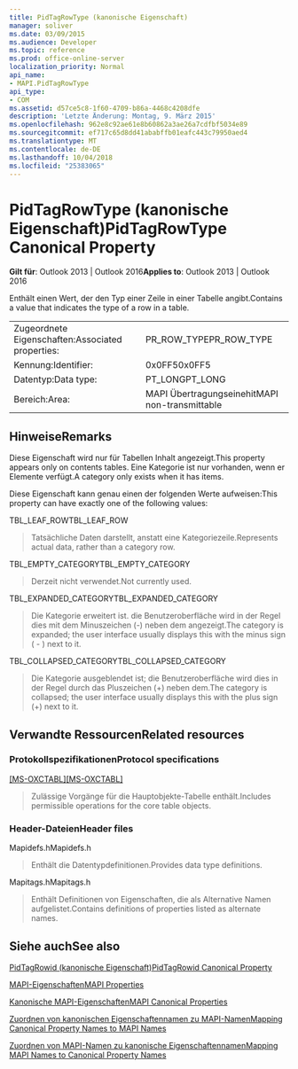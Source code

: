 ```yaml
---
title: PidTagRowType (kanonische Eigenschaft)
manager: soliver
ms.date: 03/09/2015
ms.audience: Developer
ms.topic: reference
ms.prod: office-online-server
localization_priority: Normal
api_name:
- MAPI.PidTagRowType
api_type:
- COM
ms.assetid: d57ce5c8-1f60-4709-b86a-4468c4208dfe
description: 'Letzte Änderung: Montag, 9. März 2015'
ms.openlocfilehash: 962e8c92ae61e8b60862a3ae26a7cdfbf5034e89
ms.sourcegitcommit: ef717c65d8dd41ababffb01eafc443c79950aed4
ms.translationtype: MT
ms.contentlocale: de-DE
ms.lasthandoff: 10/04/2018
ms.locfileid: "25383065"
---
```

# <a name="pidtagrowtype-canonical-property"></a><span data-ttu-id="a13e7-103">PidTagRowType (kanonische Eigenschaft)</span><span class="sxs-lookup"><span data-stu-id="a13e7-103">PidTagRowType Canonical Property</span></span>

  
  
<span data-ttu-id="a13e7-104">**Gilt für**: Outlook 2013 | Outlook 2016</span><span class="sxs-lookup"><span data-stu-id="a13e7-104">**Applies to**: Outlook 2013 | Outlook 2016</span></span> 
  
<span data-ttu-id="a13e7-105">Enthält einen Wert, der den Typ einer Zeile in einer Tabelle angibt.</span><span class="sxs-lookup"><span data-stu-id="a13e7-105">Contains a value that indicates the type of a row in a table.</span></span>
  
|||
|:-----|:-----|
|<span data-ttu-id="a13e7-106">Zugeordnete Eigenschaften:</span><span class="sxs-lookup"><span data-stu-id="a13e7-106">Associated properties:</span></span>  <br/> |<span data-ttu-id="a13e7-107">PR_ROW_TYPE</span><span class="sxs-lookup"><span data-stu-id="a13e7-107">PR_ROW_TYPE</span></span>  <br/> |
|<span data-ttu-id="a13e7-108">Kennung:</span><span class="sxs-lookup"><span data-stu-id="a13e7-108">Identifier:</span></span>  <br/> |<span data-ttu-id="a13e7-109">0x0FF5</span><span class="sxs-lookup"><span data-stu-id="a13e7-109">0x0FF5</span></span>  <br/> |
|<span data-ttu-id="a13e7-110">Datentyp:</span><span class="sxs-lookup"><span data-stu-id="a13e7-110">Data type:</span></span>  <br/> |<span data-ttu-id="a13e7-111">PT_LONG</span><span class="sxs-lookup"><span data-stu-id="a13e7-111">PT_LONG</span></span>  <br/> |
|<span data-ttu-id="a13e7-112">Bereich:</span><span class="sxs-lookup"><span data-stu-id="a13e7-112">Area:</span></span>  <br/> |<span data-ttu-id="a13e7-113">MAPI Übertragungseinehit</span><span class="sxs-lookup"><span data-stu-id="a13e7-113">MAPI non-transmittable</span></span>  <br/> |
   
## <a name="remarks"></a><span data-ttu-id="a13e7-114">Hinweise</span><span class="sxs-lookup"><span data-stu-id="a13e7-114">Remarks</span></span>

<span data-ttu-id="a13e7-115">Diese Eigenschaft wird nur für Tabellen Inhalt angezeigt.</span><span class="sxs-lookup"><span data-stu-id="a13e7-115">This property appears only on contents tables.</span></span> <span data-ttu-id="a13e7-116">Eine Kategorie ist nur vorhanden, wenn er Elemente verfügt.</span><span class="sxs-lookup"><span data-stu-id="a13e7-116">A category only exists when it has items.</span></span>
  
<span data-ttu-id="a13e7-117">Diese Eigenschaft kann genau einen der folgenden Werte aufweisen:</span><span class="sxs-lookup"><span data-stu-id="a13e7-117">This property can have exactly one of the following values:</span></span>
  
<span data-ttu-id="a13e7-118">TBL_LEAF_ROW</span><span class="sxs-lookup"><span data-stu-id="a13e7-118">TBL_LEAF_ROW</span></span> 
  
> <span data-ttu-id="a13e7-119">Tatsächliche Daten darstellt, anstatt eine Kategoriezeile.</span><span class="sxs-lookup"><span data-stu-id="a13e7-119">Represents actual data, rather than a category row.</span></span>
    
<span data-ttu-id="a13e7-120">TBL_EMPTY_CATEGORY</span><span class="sxs-lookup"><span data-stu-id="a13e7-120">TBL_EMPTY_CATEGORY</span></span> 
  
> <span data-ttu-id="a13e7-121">Derzeit nicht verwendet.</span><span class="sxs-lookup"><span data-stu-id="a13e7-121">Not currently used.</span></span>
    
<span data-ttu-id="a13e7-122">TBL_EXPANDED_CATEGORY</span><span class="sxs-lookup"><span data-stu-id="a13e7-122">TBL_EXPANDED_CATEGORY</span></span> 
  
> <span data-ttu-id="a13e7-123">Die Kategorie erweitert ist. die Benutzeroberfläche wird in der Regel dies mit dem Minuszeichen (-) neben dem angezeigt.</span><span class="sxs-lookup"><span data-stu-id="a13e7-123">The category is expanded; the user interface usually displays this with the minus sign ( - ) next to it.</span></span>
    
<span data-ttu-id="a13e7-124">TBL_COLLAPSED_CATEGORY</span><span class="sxs-lookup"><span data-stu-id="a13e7-124">TBL_COLLAPSED_CATEGORY</span></span> 
  
> <span data-ttu-id="a13e7-125">Die Kategorie ausgeblendet ist; die Benutzeroberfläche wird dies in der Regel durch das Pluszeichen (+) neben dem.</span><span class="sxs-lookup"><span data-stu-id="a13e7-125">The category is collapsed; the user interface usually displays this with the plus sign (+) next to it.</span></span>
    
## <a name="related-resources"></a><span data-ttu-id="a13e7-126">Verwandte Ressourcen</span><span class="sxs-lookup"><span data-stu-id="a13e7-126">Related resources</span></span>

### <a name="protocol-specifications"></a><span data-ttu-id="a13e7-127">Protokollspezifikationen</span><span class="sxs-lookup"><span data-stu-id="a13e7-127">Protocol specifications</span></span>

<span data-ttu-id="a13e7-128">[[MS-OXCTABL]](https://msdn.microsoft.com/library/d33612dc-36a8-4623-8a26-c156cf8aae4b%28Office.15%29.aspx)</span><span class="sxs-lookup"><span data-stu-id="a13e7-128">[[MS-OXCTABL]](https://msdn.microsoft.com/library/d33612dc-36a8-4623-8a26-c156cf8aae4b%28Office.15%29.aspx)</span></span>
  
> <span data-ttu-id="a13e7-129">Zulässige Vorgänge für die Hauptobjekte-Tabelle enthält.</span><span class="sxs-lookup"><span data-stu-id="a13e7-129">Includes permissible operations for the core table objects.</span></span>
    
### <a name="header-files"></a><span data-ttu-id="a13e7-130">Header-Dateien</span><span class="sxs-lookup"><span data-stu-id="a13e7-130">Header files</span></span>

<span data-ttu-id="a13e7-131">Mapidefs.h</span><span class="sxs-lookup"><span data-stu-id="a13e7-131">Mapidefs.h</span></span>
  
> <span data-ttu-id="a13e7-132">Enthält die Datentypdefinitionen.</span><span class="sxs-lookup"><span data-stu-id="a13e7-132">Provides data type definitions.</span></span>
    
<span data-ttu-id="a13e7-133">Mapitags.h</span><span class="sxs-lookup"><span data-stu-id="a13e7-133">Mapitags.h</span></span>
  
> <span data-ttu-id="a13e7-134">Enthält Definitionen von Eigenschaften, die als Alternative Namen aufgelistet.</span><span class="sxs-lookup"><span data-stu-id="a13e7-134">Contains definitions of properties listed as alternate names.</span></span>
    
## <a name="see-also"></a><span data-ttu-id="a13e7-135">Siehe auch</span><span class="sxs-lookup"><span data-stu-id="a13e7-135">See also</span></span>



[<span data-ttu-id="a13e7-136">PidTagRowid (kanonische Eigenschaft)</span><span class="sxs-lookup"><span data-stu-id="a13e7-136">PidTagRowid Canonical Property</span></span>](pidtagrowid-canonical-property.md)


[<span data-ttu-id="a13e7-137">MAPI-Eigenschaften</span><span class="sxs-lookup"><span data-stu-id="a13e7-137">MAPI Properties</span></span>](mapi-properties.md)
  
[<span data-ttu-id="a13e7-138">Kanonische MAPI-Eigenschaften</span><span class="sxs-lookup"><span data-stu-id="a13e7-138">MAPI Canonical Properties</span></span>](mapi-canonical-properties.md)
  
[<span data-ttu-id="a13e7-139">Zuordnen von kanonischen Eigenschaftennamen zu MAPI-Namen</span><span class="sxs-lookup"><span data-stu-id="a13e7-139">Mapping Canonical Property Names to MAPI Names</span></span>](mapping-canonical-property-names-to-mapi-names.md)
  
[<span data-ttu-id="a13e7-140">Zuordnen von MAPI-Namen zu kanonische Eigenschaftennamen</span><span class="sxs-lookup"><span data-stu-id="a13e7-140">Mapping MAPI Names to Canonical Property Names</span></span>](mapping-mapi-names-to-canonical-property-names.md)


